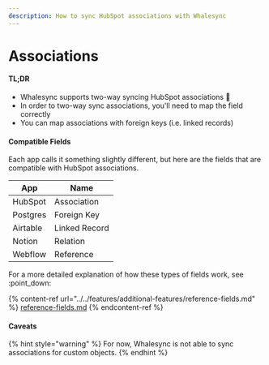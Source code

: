 ```yaml
---
description: How to sync HubSpot associations with Whalesync
---
```


# Associations

#### TL;DR

* Whalesync supports two-way syncing HubSpot associations :tada:
* In order to two-way sync associations, you'll need to map the field correctly
* You can map associations with foreign keys (i.e. linked records)

#### **Compatible Fields**

Each app calls it something slightly different, but here are the fields that are compatible with HubSpot associations.

| App      | Name          |
| -------- | ------------- |
| HubSpot  | Association   |
| Postgres | Foreign Key   |
| Airtable | Linked Record |
| Notion   | Relation      |
| Webflow  | Reference     |

For a more detailed explanation of how these types of fields work, see :point\_down:

{% content-ref url="../../features/additional-features/reference-fields.md" %}
[reference-fields.md](../../features/additional-features/reference-fields.md)
{% endcontent-ref %}

#### **Caveats**

{% hint style="warning" %}
For now, Whalesync is not able to sync associations for custom objects.
{% endhint %}

